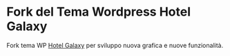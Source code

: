 # Fork del Tema Wordpress Hotel Galaxy

Fork tema WP [Hotel Galaxy](https://it.wordpress.org/themes/hotel-galaxy/) per sviluppo nuova grafica e nuove funzionalità.
